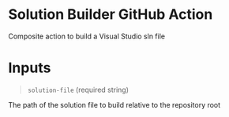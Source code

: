 # Solution Builder GitHub Action
Composite action to build a Visual Studio sln file

# Inputs
> `solution-file` (required string)

The path of the solution file to build relative to the repository root
